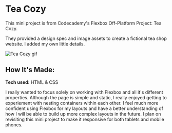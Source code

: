 # Tea Cozy
This mini project is from Codecademy's Flexbox Off-Platform Project: Tea Cozy.

They provided a design spec and image assets to create a fictional tea shop website. I added my own little details.

![Tea Cozy gif](tea-cozy.gif)

## How It's Made:

**Tech used:** HTML & CSS

I really wanted to focus solely on working with Flexbox and all it's different properties. Although the page is simple and static, I really enjoyed getting to experiement with nesting containers within each other. I feel much more confident using Flexbox for my layouts and have a better understanding of how I will be able to build up more complex layouts in the future. I plan on revisiting this mini project to make it responsive for both tablets and mobile phones.

